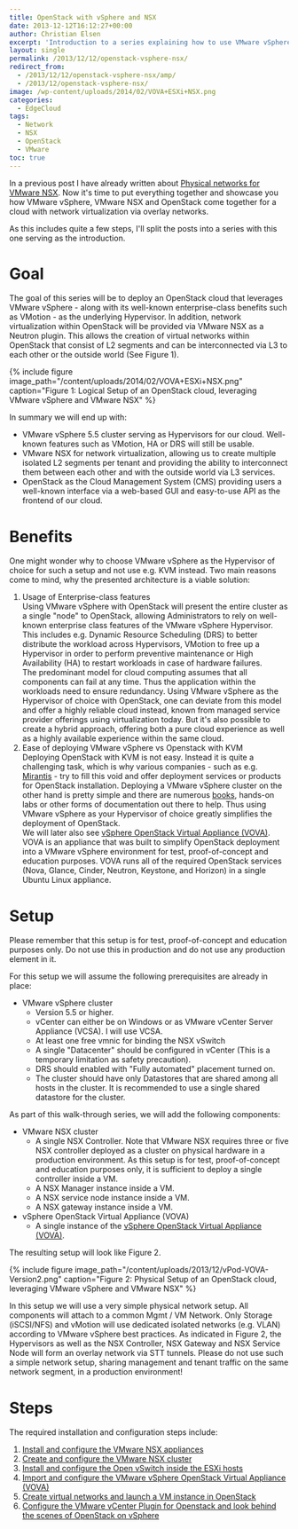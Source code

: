 ```yaml
---
title: OpenStack with vSphere and NSX
date: 2013-12-12T16:12:27+00:00
author: Christian Elsen
excerpt: 'Introduction to a series explaining how to use VMware vSphere with VMware NSX and OpenStack. '
layout: single
permalink: /2013/12/12/openstack-vsphere-nsx/
redirect_from:
  - /2013/12/12/openstack-vsphere-nsx/amp/
  - /2013/12/openstack-vsphere-nsx/
image: /wp-content/uploads/2014/02/VOVA+ESXi+NSX.png
categories:
  - EdgeCloud
tags:
  - Network
  - NSX
  - OpenStack
  - VMware
toc: true
---
```

In a previous post I have already written about [Physical networks for VMware NSX](/2013/09/04/physical-networks-for-vmware-nsx/). Now it's time to put everything together and showcase you how VMware vSphere, VMware NSX and OpenStack come together for a cloud with network virtualization via overlay networks.

As this includes quite a few steps, I'll split the posts into a series with this one serving as the introduction.

# Goal

The goal of this series will be to deploy an OpenStack cloud that leverages VMware vSphere - along with its well-known enterprise-class benefits such as VMotion - as the underlying Hypervisor. In addition, network virtualization within OpenStack will be provided via VMware NSX as a Neutron plugin. This allows the creation of virtual networks within OpenStack that consist of L2 segments and can be interconnected via L3 to each other or the outside world (See Figure 1).

{% include figure image_path="/content/uploads/2014/02/VOVA+ESXi+NSX.png" caption="Figure 1: Logical Setup of an OpenStack cloud, leveraging VMware vSphere and VMware NSX" %}

In summary we will end up with:

* VMware vSphere 5.5 cluster serving as Hypervisors for our cloud. Well-known features such as VMotion, HA or DRS will still be usable.
* VMware NSX for network virtualization, allowing us to create multiple isolated L2 segments per tenant and providing the ability to interconnect them between each other and with the outside world via L3 services.
* OpenStack as the Cloud Management System (CMS) providing users a well-known interface via a web-based GUI and easy-to-use API as the frontend of our cloud.

# Benefits

One might wonder why to choose VMware vSphere as the Hypervisor of choice for such a setup and not use e.g. KVM instead. Two main reasons come to mind, why the presented architecture is a viable solution:

1. Usage of Enterprise-class features  
    Using VMware vSphere with OpenStack will present the entire cluster as a single "node" to OpenStack, allowing Administrators to rely on well-known enterprise class features of the VMware vSphere Hypervisor. This includes e.g. Dynamic Resource Scheduling (DRS) to better distribute the workload across Hypervisors, VMotion to free up a Hypervisor in order to perform preventive maintenance or High Availability (HA) to restart workloads in case of hardware failures.  
    The predominant model for cloud computing assumes that all components can fail at any time. Thus the application within the workloads need to ensure redundancy. Using VMware vSphere as the Hypervisor of choice with OpenStack, one can deviate from this model and offer a highly reliable cloud instead, known from managed service provider offerings using virtualization today. But it's also possible to create a hybrid approach, offering both a pure cloud experience as well as a highly available experience within the same cloud.  
2. Ease of deploying VMware vSphere vs Openstack with KVM  
    Deploying OpenStack with KVM is not easy. Instead it is quite a challenging task, which is why various companies - such as e.g. [Mirantis](https://www.mirantis.com/) - try to fill this void and offer deployment services or products for OpenStack installation. Deploying a VMware vSphere cluster on the other hand is pretty simple and there are numerous [books](http://amzn.to/2eF0rgc), hands-on labs or other forms of documentation out there to help. Thus using VMware vSphere as your Hypervisor of choice greatly simplifies the deployment of OpenStack.  
    We will later also see [vSphere OpenStack Virtual Appliance (VOVA)](https://communities.vmware.com/community/vmtn/openstack/). VOVA is an appliance that was built to simplify OpenStack deployment into a VMware vSphere environment for test, proof-of-concept and education purposes. VOVA runs all of the required OpenStack services (Nova, Glance, Cinder, Neutron, Keystone, and Horizon) in a single Ubuntu Linux appliance.

# Setup

Please remember that this setup is for test, proof-of-concept and education purposes only. Do not use this in production and do not use any production element in it.

For this setup we will assume the following prerequisites are already in place:

* VMware vSphere cluster
  * Version 5.5 or higher.
  * vCenter can either be on Windows or as VMware vCenter Server Appliance (VCSA). I will use VCSA.
  * At least one free vmnic for binding the NSX vSwitch
  * A single "Datacenter" should be configured in vCenter (This is a temporary limitation as safety precaution).
  * DRS should enabled with "Fully automated" placement turned on.
  * The cluster should have only Datastores that are shared among all hosts in the cluster. It is recommended to use a single shared datastore for the cluster.

As part of this walk-through series, we will add the following components:

* VMware NSX cluster
  * A single NSX Controller. Note that VMware NSX requires three or five NSX controller deployed as a cluster on physical hardware in a production environment. As this setup is for test, proof-of-concept and education purposes only, it is sufficient to deploy a single controller inside a VM.
  * A NSX Manager instance inside a VM.
  * A NSX service node instance inside a VM.
  * A NSX gateway instance inside a VM.
* vSphere OpenStack Virtual Appliance (VOVA)
  * A single instance of the [vSphere OpenStack Virtual Appliance (VOVA)](https://communities.vmware.com/community/vmtn/openstack/).

The resulting setup will look like Figure 2.

{% include figure image_path="/content/uploads/2013/12/vPod-VOVA-Version2.png" caption="Figure 2: Physical Setup of an OpenStack cloud, leveraging VMware vSphere and VMware NSX" %}

In this setup we will use a very simple physical network setup. All components will attach to a common Mgmt / VM Network. Only Storage (iSCSI/NFS) and vMotion will use dedicated isolated networks (e.g. VLAN) according to VMware vSphere best practices. As indicated in Figure 2, the Hypervisors as well as the NSX Controller, NSX Gateway and NSX Service Node will form an overlay network via STT tunnels. Please do not use such a simple network setup, sharing management and tenant traffic on the same network segment, in a production environment!

# Steps

The required installation and configuration steps include:

1. [Install and configure the VMware NSX appliances](/2013/12/17/openstack-with-vsphere-and-nsx-part1/ "OpenStack with vSphere and NSX – Part 1: Install and configure the VMware NSX appliances")
2. [Create and configure the VMware NSX cluster](/2013/12/27/openstack-with-vsphere-and-nsx-part2/ "OpenStack with vSphere and NSX – Part 2: Create and configure the VMware NSX cluster")
3. [Install and configure the Open vSwitch inside the ESXi hosts](/2014/01/03/openstack-with-vsphere-and-nsx-part3/ "OpenStack with vSphere and NSX – Part 3: Install and configure the Open vSwitch inside the ESXi hosts")
4. [Import and configure the VMware vSphere OpenStack Virtual Appliance (VOVA)](/2014/01/08/openstack-vsphere-nsx-part4/ "OpenStack with vSphere and NSX – Part 4: Import and configure the VMware vSphere OpenStack Virtual Appliance (VOVA)")
5. [Create virtual networks and launch a VM instance in OpenStack](/2014/01/24/openstack-vsphere-nsx-part5/ "OpenStack with vSphere and NSX – Part 5: Create virtual networks and launch a VM instance in OpenStack")
6. [Configure the VMware vCenter Plugin for Openstack and look behind the scenes of OpenStack on vSphere](/2014/02/08/openstack-vsphere-nsx-part-6/ "OpenStack with vSphere and NSX – Part 6: Install the VMware vCenter Plugin for Openstack and look behind the scenes")
